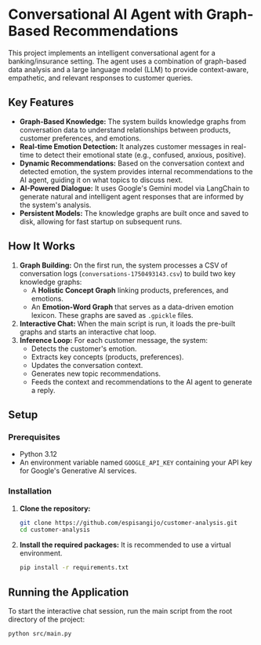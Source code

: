 # Conversational AI Agent with Graph-Based Recommendations

This project implements an intelligent conversational agent for a banking/insurance setting. The agent uses a combination of graph-based data analysis and a large language model (LLM) to provide context-aware, empathetic, and relevant responses to customer queries.

## Key Features

- **Graph-Based Knowledge:** The system builds knowledge graphs from conversation data to understand relationships between products, customer preferences, and emotions.
- **Real-time Emotion Detection:** It analyzes customer messages in real-time to detect their emotional state (e.g., confused, anxious, positive).
- **Dynamic Recommendations:** Based on the conversation context and detected emotion, the system provides internal recommendations to the AI agent, guiding it on what topics to discuss next.
- **AI-Powered Dialogue:** It uses Google's Gemini model via LangChain to generate natural and intelligent agent responses that are informed by the system's analysis.
- **Persistent Models:** The knowledge graphs are built once and saved to disk, allowing for fast startup on subsequent runs.

## How It Works

1.  **Graph Building:** On the first run, the system processes a CSV of conversation logs (`conversations-1750493143.csv`) to build two key knowledge graphs:
    - A **Holistic Concept Graph** linking products, preferences, and emotions.
    - An **Emotion-Word Graph** that serves as a data-driven emotion lexicon.
      These graphs are saved as `.gpickle` files.
2.  **Interactive Chat:** When the main script is run, it loads the pre-built graphs and starts an interactive chat loop.
3.  **Inference Loop:** For each customer message, the system:
    - Detects the customer's emotion.
    - Extracts key concepts (products, preferences).
    - Updates the conversation context.
    - Generates new topic recommendations.
    - Feeds the context and recommendations to the AI agent to generate a reply.

## Setup

### Prerequisites

- Python 3.12
- An environment variable named `GOOGLE_API_KEY` containing your API key for Google's Generative AI services.

### Installation

1.  **Clone the repository:**

    ```bash
    git clone https://github.com/espisangijo/customer-analysis.git
    cd customer-analysis
    ```

2.  **Install the required packages:**
    It is recommended to use a virtual environment.
    ```bash
    pip install -r requirements.txt
    ```

## Running the Application

To start the interactive chat session, run the main script from the root directory of the project:

```bash
python src/main.py
```

